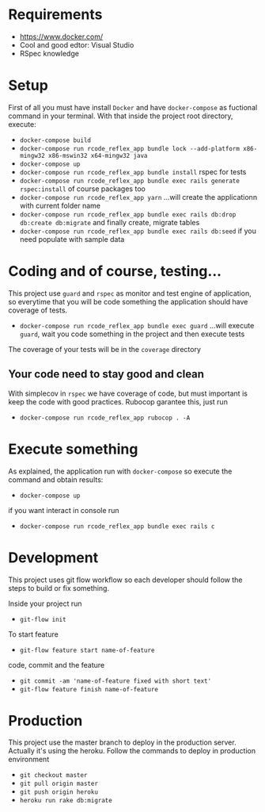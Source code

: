 # Requirements

- https://www.docker.com/
- Cool and good edtor: Visual Studio
- RSpec knowledge

# Setup

First of all you must have install `Docker` and have `docker-compose` as fuctional command in your terminal. With that inside the project root directory, execute:

- `docker-compose build`
- `docker-compose run rcode_reflex_app bundle lock --add-platform x86-mingw32 x86-mswin32 x64-mingw32 java`
- `docker-compose up`
- `docker-compose run rcode_reflex_app bundle install`
  rspec for tests
- `docker-compose run rcode_reflex_app bundle exec rails generate rspec:install`
  of course packages too
- `docker-compose run rcode_reflex_app yarn`
  ...will create the applicationn with current folder name
- `docker-compose run rcode_reflex_app bundle exec rails db:drop db:create db:migrate`
  and finally create, migrate tables
- `docker-compose run rcode_reflex_app bundle exec rails db:seed`
  if you need populate with sample data

# Coding and of course, testing...

This project use `guard` and `rspec` as monitor and test engine of application, so everytime that you will be code something the application should have coverage of tests.

- `docker-compose run rcode_reflex_app bundle exec guard`
  ...will execute `guard`, wait you code something in the project and then execute tests

The coverage of your tests will be in the `coverage` directory

## Your code need to stay good and clean

With simplecov in `rspec` we have coverage of code, but must important is keep the code with good practices. Rubocop garantee this, just run

- `docker-compose run rcode_reflex_app rubocop . -A`

# Execute something

As explained, the application run with `docker-compose` so execute the command and obtain results:

- `docker-compose up`

if you want interact in console run

- `docker-compose run rcode_reflex_app bundle exec rails c`

# Development

This project uses git flow workflow so each developer should follow the steps to build or fix something.

Inside your project run

- `git-flow init`

To start feature

- `git-flow feature start name-of-feature`

code, commit and the feature

- `git commit -am 'name-of-feature fixed with short text'`
- `git-flow feature finish name-of-feature`

# Production

This project use the master branch to deploy in the production server. Actually it's using the heroku. Follow the commands to deploy in production environment

- `git checkout master`
- `git pull origin master`
- `git push origin heroku`
- `heroku run rake db:migrate`
